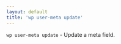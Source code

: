 ```yaml
---
layout: default
title: 'wp user-meta update'
---
```


`wp user-meta update` - Update a meta field.



